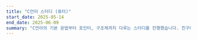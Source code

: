 ```yaml
---
title: "C언어 스터디 (튜터)"
start_date: 2025-05-14
end_date: 2025-06-09
summary: "C언어의 기본 문법부터 포인터, 구조체까지 다루는 스터디를 진행했습니다. 친구에게 튜터로서 내용을 공유하고 저의 지식도 함께 정리할 수 있는 좋은 기회였습니다."
---
```

